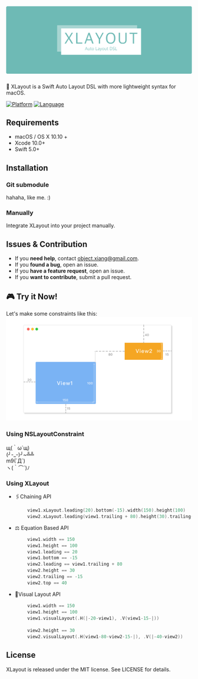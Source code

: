 # [![XLayout](https://github.com/HsiangHo/XLayout/blob/master/images/logo.png?raw=true)](#)
🐳 XLayout is a Swift Auto Layout DSL with more lightweight syntax for macOS.  
  
[![Platform](https://img.shields.io/badge/platform-macOS%20%7C%20OS%20X%2010.10%2B-orange.svg)](https://github.com/HsiangHo/XLayout)
[![Language](https://img.shields.io/badge/language-swift%205-red.svg)](https://github.com/HsiangHo/XLayout)

## Requirements

- macOS / OS X 10.10 +
- Xcode 10.0+
- Swift 5.0+

## Installation
### Git submodule
hahaha, like me. :)   

### Manually

Integrate XLayout into your project manually.

## Issues & Contribution

- If you **need help**, contact <object.xiang@gmail.com>.
- If you **found a bug**, open an issue.
- If you **have a feature request**, open an issue.
- If you **want to contribute**, submit a pull request.

## 🎮 Try it Now!

Let's make some constraints like this:   
[![DEMO](https://github.com/HsiangHo/XLayout/blob/master/images/demo.png?raw=true)](#)  

### Using NSLayoutConstraint
 щ(｀ω´щ)  
 (╯-_-)╯~╩╩  
 m9(`Д´)   
 ヽ(｀⌒´)ﾉ  
 
### Using XLayout

- 🖇Chaining API  
```swift
        view1.xLayout.leading(20).bottom(-15).width(150).height(100)
        view2.xLayout.leading(view1.trailing + 80).height(30).trailing(-15).top(40)
```
- ⚖️ Equation Based API  
```swift
        view1.width == 150
        view1.height == 100
        view1.leading == 20
        view1.bottom == -15
        view2.leading == view1.trailing + 80
        view2.height == 30
        view2.trailing == -15
        view2.top == 40
```

- 🎨Visual Layout API  
```swift
        view1.width == 150
        view1.height == 100
        view1.visualLayout(.H(|-20-view1), .V(view1-15-|))

        view2.height == 30
        view2.visualLayout(.H(view1-80-view2-15-|), .V(|-40-view2))
```

## License

XLayout is released under the MIT license. See LICENSE for details.
